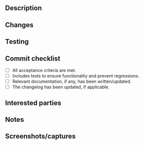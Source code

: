 ## Description

## Changes

## Testing

## Commit checklist

- [ ] All acceptance criteria are met.
- [ ] Includes tests to ensure functionality and prevent regressions.
- [ ] Relevant documentation, if any, has been written/updated.
- [ ] The changelog has been updated, if applicable.

## Interested parties

## Notes

## Screenshots/captures
